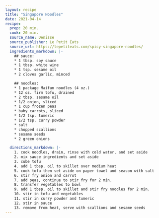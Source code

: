 ```yaml
---
layout: recipe
title: "Singapore Noodles"
date: 2021-04-14
recipe:
  prep: 20 min.
  cook: 20 min.
  source_name: Denisse
  source_publisher: Le Petit Eats
  source_url: https://lepetiteats.com/spicy-singapore-noodles/
  ingredients_markdown: |-
    ## sauce:
    * 1 tbsp. soy sauce
    * 1 tbsp. white wine
    * 1 tsp. sesame oil
    * 2 cloves garlic, minced

    ## noodles:
    * 1 package Maifun noodles (4 oz.)
    * 12 oz. firm tofu, drained
    * 2 tbsp. sesame oil
    * 1/2 onion, sliced
    * 1 cup frozen peas
    * baby carrots, sliced
    * 1/2 tsp. tumeric
    * 1/2 tsp. curry powder
    * salt
    * chopped scallions
    * sesame seeds
    * 2 green onions

  directions_markdown: |-
    1. cook noodles, drain, rinse with cold water, and set aside
    2. mix sauce ingredients and set aside
    3. cube tofu
    4. add 1 tbsp. oil to skillet over medium heat
    5. cook tofu then set aside on paper towel and season with salt
    6. stir fry onion and carrot
    7. add peas, continue to stir fry for 2 min.
    8. transfer vegetables to bowl
    9. add 1 tbsp. oil to skillet and stir fry noodles for 2 min.
    10. stir in tofu and vegetables
    11. stir in curry powder and tumeric
    12. stir in sauce
    13. remove from heat, serve with scallions and sesame seeds
---
```

